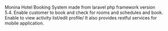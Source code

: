 Monina Hotel Booking System made from laravel php framework version 5.4.
Enable customer to book and check for rooms and schedules and book.
Enable to view activity list/edit profile/
It also provides restful services for mobile application.
